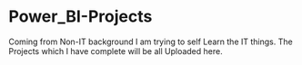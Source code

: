 # Power_BI-Projects
Coming from Non-IT background I am trying to self Learn the IT things. The Projects which I have complete will be all Uploaded here.
